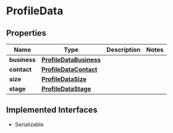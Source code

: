 

# ProfileData


## Properties

Name | Type | Description | Notes
------------ | ------------- | ------------- | -------------
**business** | [**ProfileDataBusiness**](ProfileDataBusiness.md) |  | 
**contact** | [**ProfileDataContact**](ProfileDataContact.md) |  | 
**size** | [**ProfileDataSize**](ProfileDataSize.md) |  | 
**stage** | [**ProfileDataStage**](ProfileDataStage.md) |  | 


## Implemented Interfaces

* Serializable


